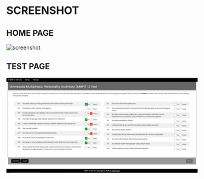 # SCREENSHOT

## HOME PAGE
![screenshot](https://github.com/cahyadsn/mmpi/blob/master/img/mmpi1.png?raw=true)

## TEST PAGE
![screenshot](https://github.com/cahyadsn/mmpi/blob/master/img/mmpi002.png?raw=true)
